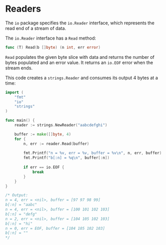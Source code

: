 # Readers

The `io` package specifies the `io.Reader` interface, which represents the read end of a stream of data.

The `io.Reader` interface has a `Read` method:

```go
func (T) Read(b []byte) (n int, err error)
```

`Read` populates the given byte slice with data and returns the number of bytes populated and an error value. It returns an `io.EOF` error when the stream ends.

This code creates a `strings.Reader` and consumes its output 4 bytes at a time:

```go
import (
	"fmt"
	"io"
	"strings"
)

func main() {
	reader := strings.NewReader("aabcdefghi")

	buffer := make([]byte, 4)
	for {
		n, err := reader.Read(buffer)
		
		fmt.Printf("n = %v, err = %v, buffer = %v\n", n, err, buffer)
		fmt.Printf("b[:n] = %q\n", buffer[:n])
		
		if err == io.EOF {
			break
		}
	}
}

/* Output: 
n = 4, err = <nil>, buffer = [97 97 98 99]
b[:n] = "aabc"
n = 4, err = <nil>, buffer = [100 101 102 103]
b[:n] = "defg"
n = 2, err = <nil>, buffer = [104 105 102 103]
b[:n] = "hi"
n = 0, err = EOF, buffer = [104 105 102 103]
b[:n] = ""
*/
```
